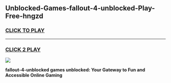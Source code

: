 
## Unblocked-Games-fallout-4-unblocked-Play-Free-hngzd
<h3>
<a href="https://premium76.site?title=fallout-4-unblocked&ref=23A">CLICK TO PLAY</a></h3>
<hr>

<h3>
<a href="https://premium76.site?title=fallout-4-unblocked&ref=23A">CLICK 2 PLAY</a>
  
</h3>

<a href="https://premium76.site?title=fallout-4-unblocked&ref=23A"><img src="https://clearcache.store/games.png"></a>


**fallout-4-unblocked games unblocked: Your Gateway to Fun and Accessible Online Gaming**
